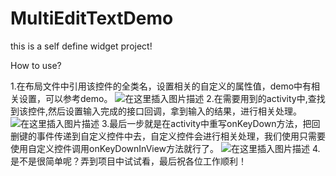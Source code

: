 # MultiEditTextDemo
this is a self define widget project!

How to use?


1.在布局文件中引用该控件的全类名，设置相关的自定义的属性值，demo中有相关设置，可以参考demo。
![在这里插入图片描述](https://img-blog.csdnimg.cn/20190321120337571.png?x-oss-process=image/watermark,type_ZmFuZ3poZW5naGVpdGk,shadow_10,text_aHR0cHM6Ly9ibG9nLmNzZG4ubmV0L3dlaXhpbl80MjUxNjEwOQ==,size_16,color_FFFFFF,t_70)
2.在需要用到的activity中,查找到该控件,然后设置输入完成的接口回调，拿到输入的结果，进行相关处理。
![在这里插入图片描述](https://img-blog.csdnimg.cn/20190321120717499.png?x-oss-process=image/watermark,type_ZmFuZ3poZW5naGVpdGk,shadow_10,text_aHR0cHM6Ly9ibG9nLmNzZG4ubmV0L3dlaXhpbl80MjUxNjEwOQ==,size_16,color_FFFFFF,t_70)
3.最后一步就是在activity中重写onKeyDown方法，把回删键的事件传递到自定义控件中去，自定义控件会进行相关处理，我们使用只需要使用自定义控件调用onKeyDownInView方法就行了。
![在这里插入图片描述](https://img-blog.csdnimg.cn/20190321121003590.png?x-oss-process=image/watermark,type_ZmFuZ3poZW5naGVpdGk,shadow_10,text_aHR0cHM6Ly9ibG9nLmNzZG4ubmV0L3dlaXhpbl80MjUxNjEwOQ==,size_16,color_FFFFFF,t_70)
4.是不是很简单呢？弄到项目中试试看，最后祝各位工作顺利！
